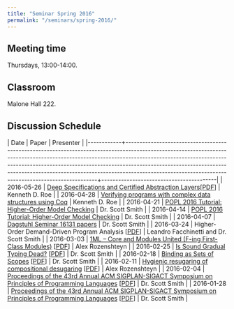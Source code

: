 ```yaml
---
title: "Seminar Spring 2016"
permalink: "/seminars/spring-2016/"
---
```


Meeting time
------------

Thursdays, 13:00-14:00.

Classroom
---------

Malone Hall 222.

Discussion Schedule
-------------------

|       Date | Paper                                                                                                                                                                                                                                                                                                                                                                                      | Presenter                               |
|------------+--------------------------------------------------------------------------------------------------------------------------------------------------------------------------------------------------------------------------------------------------------------------------------------------------------------------------------------------------------------------------------------------+-----------------------------------------|
| 2016-05-26 | [Deep Specifications and Certified Abstraction Layers](http://dl.acm.org/citation.cfm?doid=2676726.2676975)[[PDF](http://flint.cs.yale.edu/flint/publications/dscal.pdf)]                                                                                                                                                                                                                  | Kenneth D. Roe                          |
| 2016-04-28 | [Verifying programs with complex data structures using Coq](http://www.cs.jhu.edu/~roe)                                                                                                                                                                                                                                                                                                    | Kenneth D. Roe                          |
| 2016-04-21 | [POPL 2016 Tutorial: Higher-Order Model Checking](http://www-kb.is.s.u-tokyo.ac.jp/~koba/POPL2016tutorial/index.html)                                                                                                                                                                                                                                                                      | Dr. Scott Smith                         |
| 2016-04-14 | [POPL 2016 Tutorial: Higher-Order Model Checking](http://www-kb.is.s.u-tokyo.ac.jp/~koba/POPL2016tutorial/index.html)                                                                                                                                                                                                                                                                      | Dr. Scott Smith                         |
| 2016-04-07 | [Dagstuhl Seminar 16131 papers](http://www.dagstuhl.de/en/program/calendar/semhp/?semnr=16131)                                                                                                                                                                                                                                                                                             | Dr. Scott Smith                         |
| 2016-03-24 | Higher-Order Demand-Driven Program Analysis [[PDF](/projects/demand-driven-program-analysis/papers/higher-order-demand-driven-program-analysis.pdf)]                                                                                                                                                                                                                                       | Leandro Facchinetti and Dr. Scott Smith |
| 2016-03-03 | [1ML – Core and Modules United (F-ing First-Class Modules)](http://dl.acm.org/citation.cfm?doid=2784731.2784738) [[PDF](http://delivery.acm.org/10.1145/2790000/2784738/p35-rossberg.pdf?ip=162.129.251.86&id=2784738&acc=OA&key=7777116298C9657D.34B115928DB6308C.4D4702B0C3E38B35.5945DC2EABF3343C&CFID=588304444&CFTOKEN=15538402&__acm__=1457024104_120bb3b970f5c0e2b512c085f3ba3e83)] | Alex Rozenshteyn                        |
| 2016-02-25 | [Is Sound Gradual Typing Dead?](http://conf.researchr.org/event/POPL-2016/popl-2016-papers-is-sound-gradual-typing-dead-) [[PDF](http://www.ccs.neu.edu/racket/pubs/popl16-tfgnvf.pdf)]                                                                                                                                                                                                    | Dr. Scott Smith                         |
| 2016-02-18 | [Binding as Sets of Scopes](https://www.cs.utah.edu/plt/scope-sets/) [[PDF](http://www.cs.utah.edu/plt/publications/popl16-f.pdf)]                                                                                                                                                                                                                                                         | Dr. Scott Smith                         |
| 2016-02-11 | [Hygienic resugaring of compositional desugaring](http://dl.acm.org/citation.cfm?doid=2784731.2784755) [[PDF](http://dl.acm.org/ft_gateway.cfm?id=2784755&ftid=1616019&dwn=1&CFID=751920989&CFTOKEN=86892652)]                                                                                                                                                                             | Alex Rozenshteyn                        |
| 2016-02-04 | [Proceedings of the 43rd Annual ACM SIGPLAN-SIGACT Symposium on Principles of Programming Languages](http://dl.acm.org/citation.cfm?id=2837614) [[PDF](http://dl.acm.org/ft_gateway.cfm?id=2837614&ftid=1660759&dwn=1&CFID=579668598&CFTOKEN=45757875)]                                                                                                                                    | Dr. Scott Smith                         |
| 2016-01-28 | [Proceedings of the 43rd Annual ACM SIGPLAN-SIGACT Symposium on Principles of Programming Languages](http://dl.acm.org/citation.cfm?id=2837614) [[PDF](http://dl.acm.org/ft_gateway.cfm?id=2837614&ftid=1660759&dwn=1&CFID=579668598&CFTOKEN=45757875)]                                                                                                                                    | Dr. Scott Smith                         |
